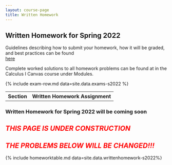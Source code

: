 ```yaml
---
layout: course-page
title: Written Homework
---
```


## Written Homework for Spring 2022

Guidelines describing how to submit your homework, how it will be graded, and best practices can be found  
[here](assets/materials/Spring2022/wrh-guidelines.pdf)

Complete worked solutions to all homework problems can be found at in the Calculus I Canvas course under Modules.

<div class="x-scroll">
<table class="asst-table">
<tr><th>Section</th><th>Written Homework Assignment</th></tr>
	{% include exam-row.md data=site.data.exams-s2022 %}
	</table>
</div>


### Written Homework for Spring 2022 will be coming soon

## <span style="color:red">*THIS PAGE IS UNDER CONSTRUCTION*</span>

## <span style="color:red">*THE PROBLEMS BELOW WILL BE CHANGED!!!*</span>


{% include homeworktable.md  data=site.data.writtenhomework-s2022%}

